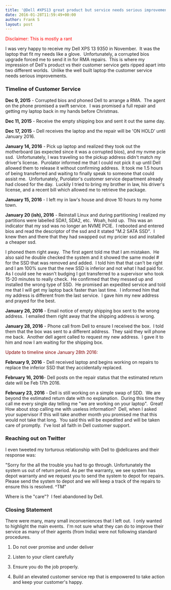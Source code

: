 ```yaml
---
title: '@Dell #XPS13 great product but service needs serious improvements'
date: 2016-01-28T11:59:49+00:00
author: Frank S
layout: post
---
```

<span style="color: #ff0000;">Disclaimer: This is mostly a rant</span>

I was very happy to receive my Dell XPS 13 9350 in November.  It was the laptop that fit my needs like a glove.  Unfortunately, a corrupted bios upgrade forced me to send it in for RMA repairs.  This is where my impression of Dell's product vs their customer service gets ripped apart into two different worlds.  Unlike the well built laptop the customer service needs serious improvements.

<h3>Timeline of Customer Service</h3>
<strong>Dec 9, 2015</strong> - Corrupted bios and phoned Dell to arrange a RMA.  The agent on the phone promised a swift service.  I was promised a full repair and getting my laptop back in my hands before Christmas.

<strong>Dec 11, 2015</strong> - Receive the empty shipping box and sent it out the same day.

<strong>Dec 17, 2015</strong> - Dell receives the laptop and the repair will be 'ON HOLD' until January 2016.

<strong>January 14, 2016</strong> - Pick up laptop and realized they took out the motherboard (as expected since it was a corrupted bios), and my nvme pcie ssd.  Unfortunately, I was traveling so the pickup address didn't match my driver's license.  Purolator informed me that I could not pick it up until Dell allowed them to release it without confirming address.  It took me 1.5 hours of being transferred and waiting to finally speak to someone that could assist me.  Unfortunately, Purolator's customer service department already had closed for the day.  Luckily I tried to bring my brother in law, his driver's license, and a recent bill which allowed me to retrieve the package.

<strong>January 15, 2016</strong> - I left my in law's house and drove 10 hours to my home town.

<strong>January 20 (ish), 2016</strong> - Reinstall Linux and during partitioning I realized my partitions were labelled SDA1, SDA2, etc.  Woah, hold up.  This was an indicator that my ssd was no longer an NVME PCIE.  I rebooted and entered bios and read the descriptor of the ssd and it stated "M.2 SATA SSD".  I knew then and there that they had swapped out my pricier ssd and installed a cheaper ssd.

I phoned them right away.  The first agent told me that I am mistaken.  He also said he double checked the system and it showed the same model # for the SSD that was removed and added.  I told him that that can't be right and I am 100% sure that the new SSD is inferior and not what I had paid for.  As I could see he wasn't budging I got transferred to a supervisor who took 15-20 minutes to really check.  He confirmed that they messed up and installed the wrong type of SSD.  He promised an expedited service and told me that I will get my laptop back faster than last time.  I informed him that my address is different from the last service.  I gave him my new address and prayed for the best.

<strong>January 26, 2016</strong> - Email notice of empty shipping box sent to the wrong address.  I emailed them right away that the shipping address is wrong.

<strong>January 28, 2016</strong> - Phone call from Dell to ensure I received the box.  I told them that the box was sent to a different address.  They said they will phone me back.  Another dell agent called to request my new address.  I gave it to him and now I am waiting for the shipping box.

<span style="color: #800000;">Update to timeline since January 28th 2016:</span>

<strong>February 9, 2016</strong> - Dell received laptop and begins working on repairs to replace the inferior SSD that they accidentally replaced.

<strong>February 16, 2016</strong>- Dell posts on the repair status that the estimated return date will be Feb 17th 2016.

<strong>February 23, 2016</strong> - Dell is still working on a simple swap of SDD.  We are beyond the estimated return date with no explanation.  During this time they call me every single day telling me "we are working on your laptop".  Great!  How about stop calling me with useless information?  Dell, when I asked your supervisor if this will take another month you promised me that this would not take that long.  You said this will be expedited and will be taken care of promptly.  I've lost all faith in Dell customer support.
<h3><strong>Reaching out on Twitter</strong></h3>
I even tweeted my torturous relationship with Dell to @dellcares and their response was:

"Sorry for the all the trouble you had to go through. Unfortunately the system us out of return period. As per the warranty, we see system has depot warranty and we request you to send the system to depot for repairs. Please send the system to depot and we will keep a track of the repairs to ensure this is resolved. ^TM"

Where is the "care"?  I feel abandoned by Dell.
<h3>Closing Statement</h3>
There were many, many small inconveniences that I left out.  I only wanted to highlight the main events.  I'm not sure what they can do to improve their service as many of their agents (from India) were not following standard procedures.

1. Do not over promise and under deliver

2. Listen to your client carefully

3. Ensure you do the job properly.

4. Build an elevated customer service rep that is empowered to take action and keep your customer's happy.

&nbsp;

&nbsp;
